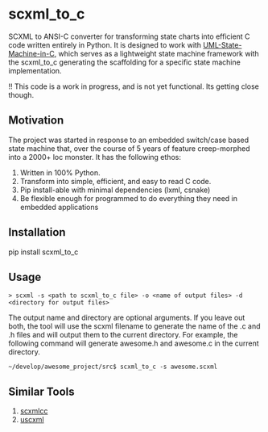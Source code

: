 # scxml_to_c
SCXML to ANSI-C converter for transforming state charts into efficient C code written entirely in Python.  It is designed to work with [UML-State-Machine-in-C](https://github.com/kiishor/UML-State-Machine-in-C), which serves as a lightweight state machine framework with the scxml_to_c generating the scaffolding for a specific state machine implementation.

!! This code is a work in progress, and is not yet functional.  Its getting close though.

## Motivation
The project was started in response to an embedded switch/case based state machine that, over the course of 5 years of feature creep-morphed into a 2000+ loc monster.  It has the following ethos:

1.  Written in 100% Python.
2.  Transform into simple, efficient,  and easy to read C code.
2.  Pip install-able with minimal dependencies (lxml, csnake)
3.  Be flexible enough for programmed to do everything they need in embedded applications

## Installation
pip install scxml_to_c

## Usage
```
> scxml -s <path to scxml_to_c file> -o <name of output files> -d <directory for output files>
```

The output name and directory are optional arguments.  If you leave out both, the tool will use the scxml filename to generate the name of the .c and .h files and will output them to the current directory.  For example, the following command will generate awesome.h and awesome.c in the current directory.
```
~/develop/awesome_project/src$ scxml_to_c -s awesome.scxml
```


## Similar Tools
1. [scxmlcc](https://github.com/jp-embedded/scxmlcc)
2. [uscxml](https://github.com/tklab-tud/uscxml)